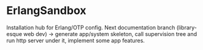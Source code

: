 # ErlangSandbox
Installation hub for Erlang/OTP config. Next documentation branch (library-esque web dev) -> generate app/system skeleton, call supervision tree
and run http server under it, implement some app features.
